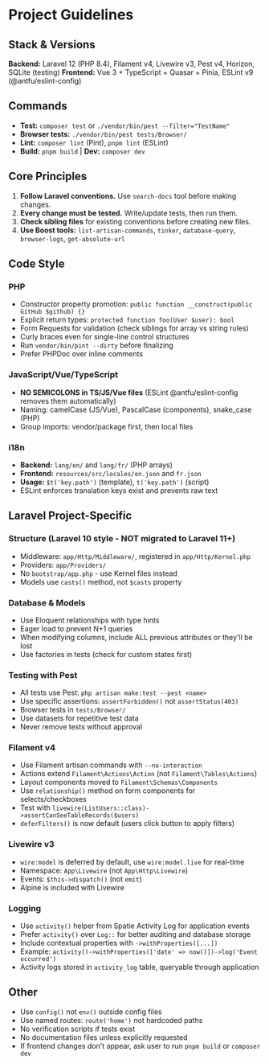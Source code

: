 # Project Guidelines

## Stack & Versions
**Backend:** Laravel 12 (PHP 8.4), Filament v4, Livewire v3, Pest v4, Horizon, SQLite (testing)
**Frontend:** Vue 3 + TypeScript + Quasar + Pinia, ESLint v9 (@antfu/eslint-config)

## Commands
- **Test:** `composer test` or `./vendor/bin/pest --filter="TestName"`
- **Browser tests:** `./vendor/bin/pest tests/Browser/`
- **Lint:** `composer lint` (Pint), `pnpm lint` (ESLint)
- **Build:** `pnpm build` | **Dev:** `composer dev`

## Core Principles
1. **Follow Laravel conventions.** Use `search-docs` tool before making changes.
2. **Every change must be tested.** Write/update tests, then run them.
3. **Check sibling files** for existing conventions before creating new files.
4. **Use Boost tools:** `list-artisan-commands`, `tinker`, `database-query`, `browser-logs`, `get-absolute-url`

## Code Style

### PHP
- Constructor property promotion: `public function __construct(public GitHub $github) {}`
- Explicit return types: `protected function foo(User $user): bool`
- Form Requests for validation (check siblings for array vs string rules)
- Curly braces even for single-line control structures
- Run `vendor/bin/pint --dirty` before finalizing
- Prefer PHPDoc over inline comments

### JavaScript/Vue/TypeScript
- **NO SEMICOLONS in TS/JS/Vue files** (ESLint @antfu/eslint-config removes them automatically)
- Naming: camelCase (JS/Vue), PascalCase (components), snake_case (PHP)
- Group imports: vendor/package first, then local files

### i18n
- **Backend:** `lang/en/` and `lang/fr/` (PHP arrays)
- **Frontend:** `resources/src/locales/en.json` and `fr.json`
- **Usage:** `$t('key.path')` (template), `t('key.path')` (script)
- ESLint enforces translation keys exist and prevents raw text

## Laravel Project-Specific

### Structure (Laravel 10 style - NOT migrated to Laravel 11+)
- Middleware: `app/Http/Middleware/`, registered in `app/Http/Kernel.php`
- Providers: `app/Providers/`
- No `bootstrap/app.php` - use Kernel files instead
- Models use `casts()` method, not `$casts` property

### Database & Models
- Use Eloquent relationships with type hints
- Eager load to prevent N+1 queries
- When modifying columns, include ALL previous attributes or they'll be lost
- Use factories in tests (check for custom states first)

### Testing with Pest
- All tests use Pest: `php artisan make:test --pest <name>`
- Use specific assertions: `assertForbidden()` not `assertStatus(403)`
- Browser tests in `tests/Browser/`
- Use datasets for repetitive test data
- Never remove tests without approval

### Filament v4
- Use Filament artisan commands with `--no-interaction`
- Actions extend `Filament\Actions\Action` (not `Filament\Tables\Actions`)
- Layout components moved to `Filament\Schemas\Components`
- Use `relationship()` method on form components for selects/checkboxes
- Test with `livewire(ListUsers::class)->assertCanSeeTableRecords($users)`
- `deferFilters()` is now default (users click button to apply filters)

### Livewire v3
- `wire:model` is deferred by default, use `wire:model.live` for real-time
- Namespace: `App\Livewire` (not `App\Http\Livewire`)
- Events: `$this->dispatch()` (not `emit`)
- Alpine is included with Livewire

### Logging
- Use `activity()` helper from Spatie Activity Log for application events
- Prefer `activity()` over `Log::` for better auditing and database storage
- Include contextual properties with `->withProperties([...])`
- Example: `activity()->withProperties(['date' => now()])->log('Event occurred')`
- Activity logs stored in `activity_log` table, queryable through application

## Other
- Use `config()` not `env()` outside config files
- Use named routes: `route('home')` not hardcoded paths
- No verification scripts if tests exist
- No documentation files unless explicitly requested
- If frontend changes don't appear, ask user to run `pnpm build` or `composer dev`
